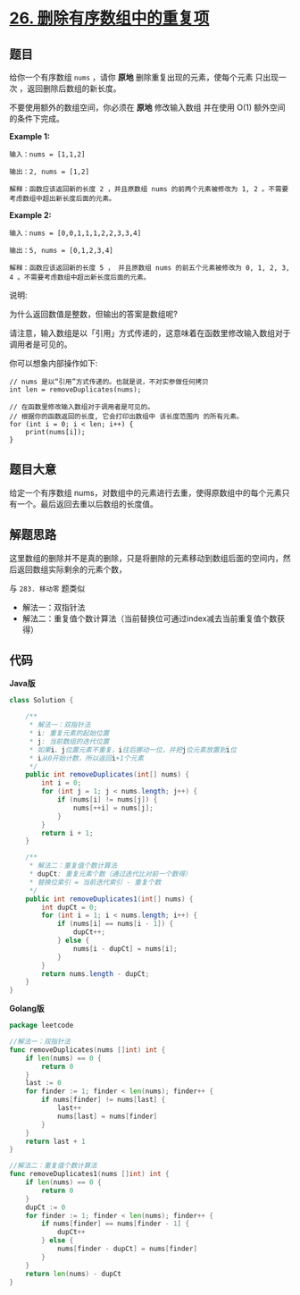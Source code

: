 # [26. 删除有序数组中的重复项](https://leetcode-cn.com/problems/remove-duplicates-from-sorted-array/)

## 题目

给你一个有序数组 `nums` ，请你 **原地** 删除重复出现的元素，使每个元素 只出现一次 ，返回删除后数组的新长度。

不要使用额外的数组空间，你必须在 **原地** 修改输入数组 并在使用 O(1) 额外空间的条件下完成。

**Example 1:**

```
输入：nums = [1,1,2]

输出：2, nums = [1,2]

解释：函数应该返回新的长度 2 ，并且原数组 nums 的前两个元素被修改为 1, 2 。不需要考虑数组中超出新长度后面的元素。
```

**Example 2:**

```
输入：nums = [0,0,1,1,1,2,2,3,3,4]

输出：5, nums = [0,1,2,3,4]

解释：函数应该返回新的长度 5 ， 并且原数组 nums 的前五个元素被修改为 0, 1, 2, 3, 4 。不需要考虑数组中超出新长度后面的元素。
```

说明:

为什么返回数值是整数，但输出的答案是数组呢?

请注意，输入数组是以「引用」方式传递的，这意味着在函数里修改输入数组对于调用者是可见的。

你可以想象内部操作如下:

```
// nums 是以“引用”方式传递的。也就是说，不对实参做任何拷贝
int len = removeDuplicates(nums);

// 在函数里修改输入数组对于调用者是可见的。
// 根据你的函数返回的长度, 它会打印出数组中 该长度范围内 的所有元素。
for (int i = 0; i < len; i++) {
    print(nums[i]);
}
```

## 题目大意

给定一个有序数组 nums，对数组中的元素进行去重，使得原数组中的每个元素只有一个。最后返回去重以后数组的长度值。

## 解题思路


这里数组的删除并不是真的删除，只是将删除的元素移动到数组后面的空间内，然后返回数组实际剩余的元素个数，

与 `283. 移动零` 题类似

- 解法一：双指针法  
- 解法二：重复值个数计算法（当前替换位可通过index减去当前重复值个数获得）

## 代码


**Java版**

```java
class Solution {

    /**
     * 解法一：双指针法
     * i: 重复元素的起始位置
     * j: 当前数组的迭代位置
     * 如果i、j位置元素不重复，i往后挪动一位，并把j位元素放置到i位
     * i从0开始计数，所以返回i+1个元素
     */
    public int removeDuplicates(int[] nums) {
        int i = 0;
        for (int j = 1; j < nums.length; j++) {
            if (nums[i] != nums[j]) {
                nums[++i] = nums[j];
            }
        }
        return i + 1;
    }

    /**
     * 解法二：重复值个数计算法
     * dupCt: 重复元素个数（通过迭代比对前一个数得）
     * 替换位索引 = 当前迭代索引 - 重复个数
     */
    public int removeDuplicates1(int[] nums) {
        int dupCt = 0;
        for (int i = 1; i < nums.length; i++) {
            if (nums[i] == nums[i - 1]) {
                dupCt++;
            } else {
                nums[i - dupCt] = nums[i];
            }
        }
        return nums.length - dupCt;
    }    
}
```

**Golang版**

```go
package leetcode

//解法一：双指针法
func removeDuplicates(nums []int) int {
	if len(nums) == 0 {
		return 0
	}
	last := 0
	for finder := 1; finder < len(nums); finder++ {
		if nums[finder] != nums[last] {
			last++
			nums[last] = nums[finder]
		}
	}
	return last + 1
}

//解法二：重复值个数计算法
func removeDuplicates1(nums []int) int {
	if len(nums) == 0 {
		return 0
	}
	dupCt := 0
	for finder := 1; finder < len(nums); finder++ {
		if nums[finder] == nums[finder - 1] {
			dupCt++
		} else {
			nums[finder - dupCt] = nums[finder]
		}
	}
	return len(nums) - dupCt
}
```